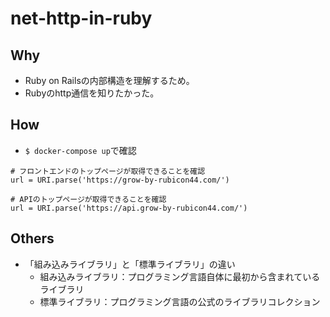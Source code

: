 # net-http-in-ruby
## Why
- Ruby on Railsの内部構造を理解するため。
- Rubyのhttp通信を知りたかった。

## How
- `$ docker-compose up`で確認

```
# フロントエンドのトップページが取得できることを確認
url = URI.parse('https://grow-by-rubicon44.com/')

# APIのトップページが取得できることを確認
url = URI.parse('https://api.grow-by-rubicon44.com/')
```

## Others
- 「組み込みライブラリ」と「標準ライブラリ」の違い
  - 組み込みライブラリ：プログラミング言語自体に最初から含まれているライブラリ
  - 標準ライブラリ：プログラミング言語の公式のライブラリコレクション